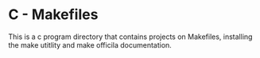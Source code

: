 # C - Makefiles
This is a c program directory that contains projects on Makefiles, installing the make utitlity and make officila documentation.
